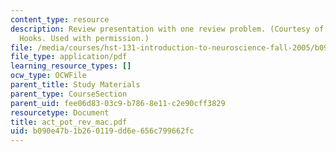 ```yaml
---
content_type: resource
description: Review presentation with one review problem. (Courtesy of Bryan McIver
  Hooks. Used with permission.)
file: /media/courses/hst-131-introduction-to-neuroscience-fall-2005/b090e47b1b260119dd6e656c799662fc_act_pot_rev_mac.pdf
file_type: application/pdf
learning_resource_types: []
ocw_type: OCWFile
parent_title: Study Materials
parent_type: CourseSection
parent_uid: fee06d83-03c9-b786-8e11-c2e90cff3829
resourcetype: Document
title: act_pot_rev_mac.pdf
uid: b090e47b-1b26-0119-dd6e-656c799662fc
---
```

